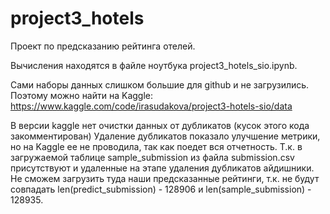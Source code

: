 # project3_hotels

Проект по предсказанию рейтинга отелей.

Вычисления находятся в файле ноутбука project3_hotels_sio.ipynb.

Сами наборы данных слишком большие для github и не загрузились. Поэтому можно найти на Kaggle:
https://www.kaggle.com/code/irasudakova/project3-hotels-sio/data

В версии kaggle нет очистки данных от дубликатов (кусок этого кода закомментирован)
Удаление дубликатов показало улучшение метрики, но на Kaggle ее не проводила, так как поедет вся отчетность. Т.к. в загружаемой таблице sample_submission из файла submission.csv присутствуют и удаленные на этапе удаления дубликатов айдишники. Не сможем загрузить туда наши предсказанные рейтинги, т.к. не будут совпадать len(predict_submission)    - 128906   и   len(sample_submission)   - 128935.
